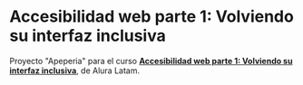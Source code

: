 # Accesibilidad web parte 1: Volviendo su interfaz inclusiva

Proyecto "Apeperia" para el curso [**Accesibilidad web parte 1: Volviendo su interfaz inclusiva**](https://app.aluracursos.com/course/accesibilidad-web-parte-1-volviendo-interfaz-inclusiva), de Alura Latam.
